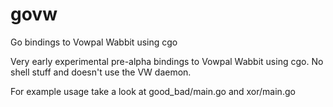govw
====

Go bindings to Vowpal Wabbit using cgo

Very early experimental pre-alpha bindings to Vowpal Wabbit using cgo.
No shell stuff and doesn't use the VW daemon.

For example usage take a look at good_bad/main.go and xor/main.go

